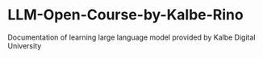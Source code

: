 # LLM-Open-Course-by-Kalbe-Rino
Documentation of learning large language model provided by Kalbe Digital University
